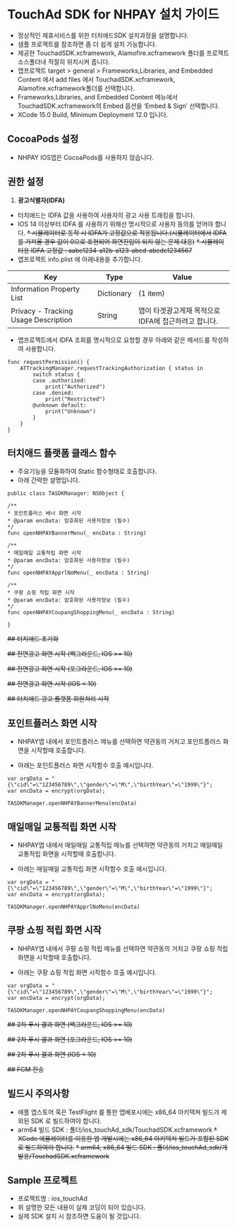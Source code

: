 #  TouchAd SDK  for NHPAY 설치 가이드

* 정상적인 제휴서비스를 위한 터치애드SDK 설치과정을 설명합니다.
* 샘플 프로젝트를 참조하면 좀 더 쉽게 설치 가능합니다.
* 제공한 TouchadSDK.xcframework, Alamofire.xcframework 폴더를 프로젝트 소스폴더내 적절히 위치시켜 줍니다.
* 앱프로젝트 target > general > Frameworks,Libraries, and Embedded Content 에서 add files 에서 TouchadSDK.xcframework, Alamofire.xcframework폴더를 선택합니다.
* Frameworks,Libraries, and Embedded Content 메뉴에서 TouchadSDK.xcframework의 Embed 옵션을 ‘Embed & Sign’ 선택합니다.
* XCode 15.0 Build, Minimum Deployment 12.0 입니다.


## CocoaPods 설정
* NHPAY IOS앱은 CocoaPods를 사용하지 않습니다.


## 권한 설정
1. **광고식별자(IDFA)**
* 터치애드는 IDFA 값을 사용하여 사용자의 광고 사용 트래킹을 합니다.  
* IOS 14 이상부터 IDFA 를 사용하기 위해선 명시적으로 사용자 동의를 얻어야 합니다.
~~* 시뮬레이터로 동작 시 IDFA가 고정값으로 적용됩니다.(시뮬레이터에서 IDFA를 가져올 경우 값이 0으로 표현되어 화면진입이 되지 않는 문제 대응)~~
~~* 시뮬레이터용 IDFA 고정값 : aabc1234-a12b-a123-abcd-abcde1234567~~
* 앱프로젝트 info.plist 에 아래내용을 추가합니다.

| Key | Type | Value |
|---|---|---|
| Information Property List|Dictionary|(1 item)|
| Privacy - Tracking Usage Description|String|앱이 타겟광고게재 목적으로 IDFA에 접근하려고 합니다.|

* 앱프로젝트에서 IDFA 조회를 명시적으로 요청할 경우 아래와 같은 메서드를 작성하여 사용합니다.

```
func requestPermission() { 
    ATTrackingManager.requestTrackingAuthorization { status in 
        switch status { 
        case .authorized: 
            print("Authorized") 
        case .denied: 
            print("Restricted") 
        @unknown default: 
            print("Unknown") 
        } 
    } 
}
```

## 터치애드 플랫폼 클래스 함수

- 주요기능을 모듈화하여 Static 함수형태로 호출합니다.
- 아래 간략한 설명입니다.
```
public class TASDKManager: NSObject {

/**
* 포인트플러스 배너 화면 시작 
* @param encData: 암호화된 사용자정보 (필수)
*/
func openNHPAYBannerMenu(_ encData : String)

/**
* 매일매일 교통적립 화면 시작 
* @param encData: 암호화된 사용자정보 (필수)
*/
func openNHPAYApprlNoMenu(_ encData : String)

/**
* 쿠팡 쇼핑 적립 화면 시작 
* @param encData: 암호화된 사용자정보 (필수)
*/
func openNHPAYCoupangShoppingMenu(_ encData : String)

}
```

~~## 터치애드 초기화~~

~~## 전면광고 화면 시작 (백그라운드, IOS >= 10)~~

~~## 전면광고 화면 시작 (포그라운드, IOS >= 10)~~

~~## 전면광고 화면 시작 (IOS < 10)~~

~~## 터치애드 광고 플랫폼 회원처리 시작~~


## 포인트플러스 화면 시작

*  NHPAY앱 내에서 포인트플러스 메뉴를 선택하면 약관동의 거치고 포인트플러스 화면을 시작할때 호출합니다.

* 아래는 포인트플러스 화면 시작함수 호출 예시입니다.
```
var orgData = "{\"cid\"=\"123456789\",\"gender\"=\"M\",\"birthYear\"=\"1999\"}";
var encData = encrypt(orgData);

TASDKManager.openNHPAYBannerMenu(encData)
```

## 매일매일 교통적립 화면 시작

*  NHPAY앱 내에서 매일매일 교통적립 메뉴를 선택하면 약관동의 거치고 매일매일 교통적립 화면을 시작할때 호출합니다.

* 아래는 매일매일 교통적립 화면 시작함수 호출 예시입니다.
```
var orgData = "{\"cid\"=\"123456789\",\"gender\"=\"M\",\"birthYear\"=\"1999\"}";
var encData = encrypt(orgData);

TASDKManager.openNHPAYApprlNoMenu(encData)
```

## 쿠팡 쇼핑 적립 화면 시작

*  NHPAY앱 내에서 쿠팡 쇼핑 적립 메뉴를 선택하면 약관동의 거치고 쿠팡 쇼핑 적립 화면을 시작할때 호출합니다.

* 아래는 쿠팡 쇼핑 적립 화면 시작함수 호출 예시입니다.
```
var orgData = "{\"cid\"=\"123456789\",\"gender\"=\"M\",\"birthYear\"=\"1999\"}";
var encData = encrypt(orgData);

TASDKManager.openNHPAYCoupangShoppingMenu(encData)
```

~~## 2차 푸시 결과 화면 (백그라운드, IOS >= 10)~~

~~## 2차 푸시 결과 화면 (포그라운드, IOS >= 10)~~

~~## 2차 푸시 결과 화면 (IOS < 10)~~

~~## FCM 전송~~

## 빌드시  주의사항

* 애플 앱스토어 혹은 TestFlight 를 통한 앱배포시에는 x86_64 아키텍쳐 빌드가 제외된 SDK 로 빌드하여야 합니다.
* arm64  빌드 SDK :  폴더/ios_touchAd_sdk/TouchadSDK.xcframework
~~* XCode 에뮬레이터를 이용한 앱 개발시에는 x86_64 아키텍쳐 빌드가 포함된 SDK 로 빌드하여야 합니다.~~
~~* arm64, x86_64 빌드 SDK : 폴더/ios_touchAd_sdk/개발용/TouchadSDK.xcframework~~

## Sample 프로젝트

* 프로젝트명 : ios_touchAd
* 위 설명한 모든 내용이 실제 코딩이 되어 있습니다.
* 실제 SDK 설치 시 참조하면 도움이 될 것입니다.

